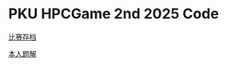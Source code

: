 # PKU HPCGame 2nd 2025 Code

[比赛存档](https://github.com/lcpu-club/hpcgame_2nd_problems)

[本人题解](https://lost-msth.github.io/2025/01/27/hpcgame-2025-writeup.html)
